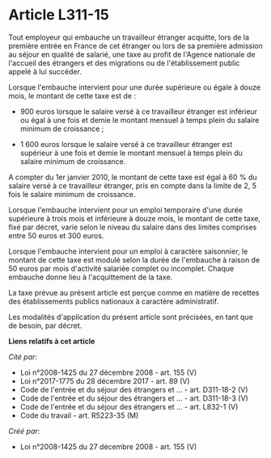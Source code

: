 # Article L311-15

Tout employeur qui embauche un travailleur étranger acquitte, lors de la première entrée en France de cet étranger ou lors de
sa première admission au séjour en qualité de salarié, une taxe au profit de l'Agence nationale de l'accueil des étrangers et
des migrations ou de l'établissement public appelé à lui succéder. 

Lorsque l'embauche intervient pour une durée supérieure ou égale à douze mois, le montant de cette taxe est de : 

- 900 euros lorsque le salaire versé à ce travailleur étranger est inférieur ou égal à une fois et demie le montant mensuel à
temps plein du salaire minimum de croissance ; 

- 1 600 euros lorsque le salaire versé à ce travailleur étranger est supérieur à une fois et demie le montant mensuel à temps
plein du salaire minimum de croissance. 

A compter du 1er janvier 2010, le montant de cette taxe est égal à 60 % du salaire versé à ce travailleur étranger, pris en
compte dans la limite de 2, 5 fois le salaire minimum de croissance. 

Lorsque l'embauche intervient pour un emploi temporaire d'une durée supérieure à trois mois et inférieure à douze mois, le
montant de cette taxe, fixé par décret, varie selon le niveau du salaire dans des limites comprises entre 50 euros et 300
euros. 

Lorsque l'embauche intervient pour un emploi à caractère saisonnier, le montant de cette taxe est modulé selon la durée de
l'embauche à raison de 50 euros par mois d'activité salariée complet ou incomplet. Chaque embauche donne lieu à
l'acquittement de la taxe. 

La taxe prévue au présent article est perçue comme en matière de recettes des établissements publics nationaux à caractère
administratif. 

Les modalités d'application du présent article sont précisées, en tant que de besoin, par décret.

**Liens relatifs à cet article**

_Cité par_:

  - Loi n°2008-1425 du 27 décembre 2008 - art. 155 (V)
  - Loi n°2017-1775 du 28 décembre 2017 - art. 89 (V)
  - Code de l'entrée et du séjour des étrangers et ... - art. D311-18-2 (V)
  - Code de l'entrée et du séjour des étrangers et ... - art. D311-18-3 (V)
  - Code de l'entrée et du séjour des étrangers et ... - art. L832-1 (V)
  - Code du travail - art. R5223-35 (M)

_Créé par_:

  - Loi n°2008-1425 du 27 décembre 2008 - art. 155 (V)
